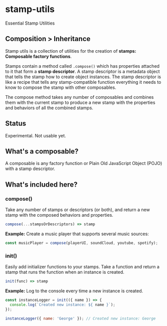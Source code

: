 # stamp-utils

Essential Stamp Utilities

## Composition > Inheritance

Stamp utils is a collection of utilities for the creation of **stamps: Composable factory functions**.

Stamps contain a method called `.compose()` which has properties attached to it that form a **stamp descriptor**. A stamp descriptor is a metadata object that tells the stamp how to create object instances. The stamp descriptor is like a recipe that tells any stamp-compatible function everything it needs to know to compose the stamp with other composables.

The compose method takes any number of composables and combines them with the current stamp to produce a new stamp with the properties and behaviors of all the combined stamps.


## Status

Experimental. Not usable yet.


## What's a composable?

A composable is any factory function or Plain Old JavaScript Object (POJO) with a stamp descriptor.


## What's included here?

### compose()

Take any number of stamps or descriptors (or both), and return a new stamp with the composed behaviors and properties.

```js
compose(...stampsOrDescriptors) => stamp
```

**Example:** Create a music player that supports several music sources:

```js
const musicPlayer = compose(playerUI, soundCloud, youtube, spotify);
```

### init()

Easily add initializer functions to your stamps. Take a function and return a stamp that runs the function when an instance is created.

```js
init(func) => stamp
```

**Example:** Log to the console every time a new instance is created.

```js
const instanceLogger = init(({ name }) => {
  console.log(`Created new instance: ${ name }`);
});

instanceLogger({ name: 'George' }); // Created new instance: George
```

